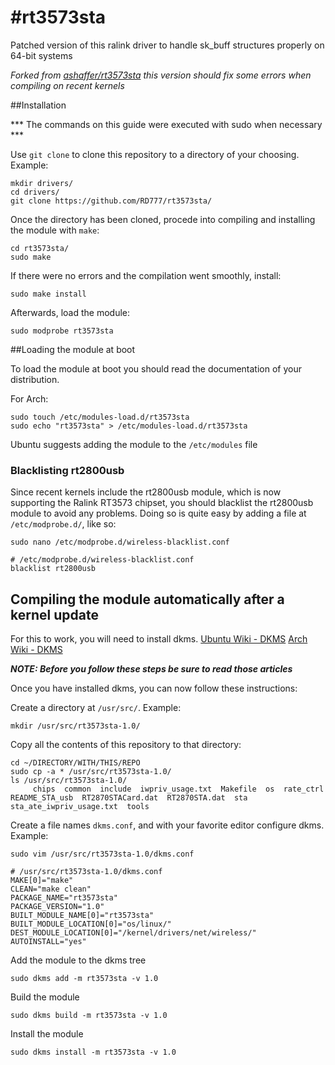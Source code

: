 #rt3573sta
=========

Patched version of this ralink driver to handle sk_buff structures properly on 64-bit systems

*Forked from [ashaffer/rt3573sta](https://github.com/ashaffer/rt3573sta) this version should fix some errors when compiling on recent kernels*


##Installation

*** The commands on this guide were executed with sudo when necessary ***

Use `git clone` to clone this repository to a directory of your choosing. Example:
```
mkdir drivers/
cd drivers/
git clone https://github.com/RD777/rt3573sta/
```

Once the directory has been cloned, procede into compiling and installing the module with `make`:
```
cd rt3573sta/
sudo make
```

If there were no errors and the compilation went smoothly, install:
```
sudo make install
```

Afterwards, load the module:
``` 
sudo modprobe rt3573sta
```

##Loading the module at boot

To load the module at boot you should read the documentation of your distribution.

For Arch:

```
sudo touch /etc/modules-load.d/rt3573sta
sudo echo "rt3573sta" > /etc/modules-load.d/rt3573sta
```
Ubuntu suggests adding the module to the `/etc/modules` file

### Blacklisting rt2800usb

Since recent kernels include the rt2800usb module, which is now supporting the Ralink RT3573 chipset, you should blacklist the rt2800usb module to avoid any problems. Doing so is quite easy by adding a file at `/etc/modprobe.d/`, like so:
```
sudo nano /etc/modprobe.d/wireless-blacklist.conf
```
```
# /etc/modprobe.d/wireless-blacklist.conf
blacklist rt2800usb
```

## Compiling the module automatically after a kernel update

For this to work, you will need to install dkms. [Ubuntu Wiki - DKMS](https://help.ubuntu.com/community/DKMS) [Arch Wiki - DKMS](https://wiki.archlinux.org/index.php/Dynamic_Kernel_Module_Support)

***NOTE: Before you follow these steps be sure to read those articles***

Once you have installed dkms, you can now follow these instructions:

Create a directory at `/usr/src/`. Example:
```
mkdir /usr/src/rt3573sta-1.0/
```
Copy all the contents of this repository to that directory:
```
cd ~/DIRECTORY/WITH/THIS/REPO
sudo cp -a * /usr/src/rt3573sta-1.0/
ls /usr/src/rt3573sta-1.0/
     chips  common  include  iwpriv_usage.txt  Makefile  os  rate_ctrl  README_STA_usb  RT2870STACard.dat  RT2870STA.dat  sta  sta_ate_iwpriv_usage.txt  tools

```
Create a file names `dkms.conf`, and with your favorite editor configure dkms. Example:
``` 
sudo vim /usr/src/rt3573sta-1.0/dkms.conf
```
```
# /usr/src/rt3573sta-1.0/dkms.conf
MAKE[0]="make"
CLEAN="make clean"
PACKAGE_NAME="rt3573sta"
PACKAGE_VERSION="1.0"
BUILT_MODULE_NAME[0]="rt3573sta"
BUILT_MODULE_LOCATION[0]="os/linux/"
DEST_MODULE_LOCATION[0]="/kernel/drivers/net/wireless/"
AUTOINSTALL="yes"
```
Add the module to the dkms tree
```
sudo dkms add -m rt3573sta -v 1.0
```
Build the module
```
sudo dkms build -m rt3573sta -v 1.0
```
Install the module
```
sudo dkms install -m rt3573sta -v 1.0
```





